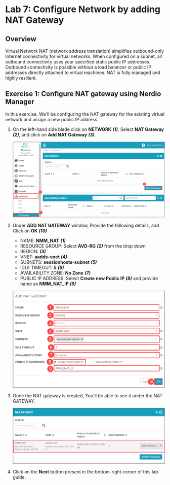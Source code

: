 # Lab 7: Configure Network by adding NAT Gateway

## Overview

Virtual Network NAT (network address translation) simplifies outbound-only Internet connectivity for virtual networks. When configured on a subnet, all outbound connectivity uses your specified static public IP addresses. Outbound connectivity is possible without a load balancer or public IP addresses directly attached to virtual machines. NAT is fully managed and highly resilient.

## Exercise 1: Configure NAT gateway using Nerdio Manager

In this exercise, We'll be configuring the NAT gateway for the existing virtual network and assign a new public IP address.
   
1. On the left-hand side blade click on **NETWORK** ***(1)***, Select **NAT Gateway** ***(2)***, and click on **Add NAT Gateway** ***(3)***.

   ![](media/10s1.png)
   
1. Under **ADD NAT GATEWAY** window, Provide the following details, and Click on **OK** ***(10)***

   - NAME: **NMM_NAT** ***(1)***
   - RESOURCE GROUP: Select **AVD-RG** ***(2)*** from the drop down
   - REGION: **<inject key="Resource group Location" enableCopy="false" />** ***(3)***
   - VNET: **aadds-vnet** ***(4)***
   - SUBNETS: **sessionhosts-subnet** ***(5)***
   - IDLE TIMEOUT: **5** ***(6)***
   - AVAILABILITY ZONE: **No Zone** ***(7)***
   - PUBLIC IP ADDRESS: Select **Create new Public IP** ***(8)*** and provide name as **NMM_NAT_IP** ***(9)***

   ![](media/10s2.png)
   
1. Once the NAT gateway is created, You'll be able to see it under the NAT GATEWAY.

   ![](media/10s3.png)

1. Click on the **Next** button present in the bottom-right corner of this lab guide.



